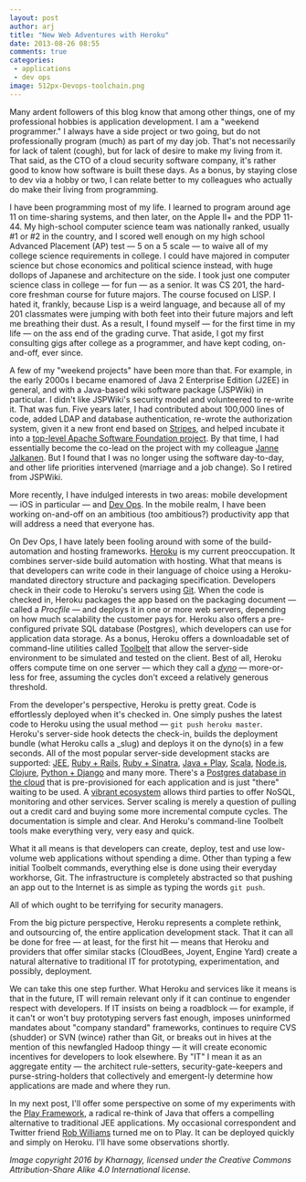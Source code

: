 ```yaml
---
layout: post
author: arj
title: "New Web Adventures with Heroku"
date: 2013-08-26 08:55
comments: true
categories:
 - applications 
 - dev ops
image: 512px-Devops-toolchain.png
---
```

Many ardent followers of this blog know that among other things, one of my professional hobbies is application development. I am a "weekend programmer." I always have a side project or two going, but do not professionally program (much) as part of my day job. That's not necessarily for lack of talent (cough), but for lack of desire to make my living from it. That said, as the CTO of a cloud security software company, it's rather good to know how software is built these days. As a bonus, by staying close to dev via a hobby or two, I can relate better to my colleagues who actually do make their living from programming. 

I have been programming most of my life. I learned to program around age 11 on time-sharing systems, and then later, on the Apple II+ and the PDP 11-44. My high-school computer science team was nationally ranked, usually #1 or #2 in the country, and I scored well enough on my high school Advanced Placement (AP) test — 5 on a 5 scale — to waive all of my college science requirements in college. I could have majored in computer science but chose economics and political science instead, with huge dollops of Japanese and architecture on the side. I took just one computer science class in college — for fun — as a senior. It was CS 201, the hard-core freshman course for future majors. The course focused on LISP. I hated it, frankly, because Lisp is a weird language, and because all of my 201 classmates were jumping with both feet into their future majors and left me breathing their dust. As a result, I found myself — for the first time in my life — on the ass end of the grading curve. That aside, I got my first consulting gigs after college as a programmer, and have kept coding, on-and-off, ever since.

A few of my "weekend projects" have been more than that. For example, in the early 2000s I became enamored of Java 2 Enterprise Edition (J2EE) in general, and with a Java-based wiki software package (JSPWiki) in particular. I didn't like JSPWiki's security model and volunteered to re-write it. That was fun. Five years later, I had contributed about 100,000 lines of code, added LDAP and database authentication, re-wrote the authorization system, given it a new front end based on [Stripes](http://www.stripesframework.org/display/stripes/Home), and helped incubate it into a [top-level Apache Software Foundation project](http://jspwiki.apache.org). By that time, I had essentially become the co-lead on the project with my colleague [Janne Jalkanen](http://www.ecyrd.com/ButtUgly/). But I found that I was no longer using the software day-to-day, and other life priorities intervened (marriage and a job change). So I retired from JSPWiki.

More recently, I have indulged interests in two areas: mobile development — iOS in particular — and [Dev Ops](http://www.markerbench.com/blog/2013/01/17/phoenix/). In the mobile realm, I have been working on-and-off on an ambitious (too ambitious?) productivity app that will address a need that everyone has. 

On Dev Ops, I have lately been fooling around with some of the build-automation and hosting frameworks. [Heroku](http:///www.heroku.com) is my current preoccupation. It combines server-side build automation with hosting. What that means is that developers can write code in their language of choice using a Heroku-mandated directory structure and packaging specification. Developers check in their code to Heroku's servers using [Git](http://git-scm.com). When the code is checked in, Heroku packages the app based on the packaging document — called a _Procfile_ — and deploys it in one or more web servers, depending on how much scalability the customer pays for. Heroku also offers a pre-configured private SQL database (Postgres), which developers can use for application data storage. As a bonus, Heroku offers a downloadable set of command-line utilities called [Toolbelt](https://toolbelt.heroku.com) that allow the server-side environment to be simulated and tested on the client. Best of all, Heroku offers compute time on one server — which they call a [_dyno_](https://devcenter.heroku.com/articles/dynos) — more-or-less for free, assuming the cycles don't exceed a relatively generous threshold.

From the developer's perspective, Heroku is pretty great. Code is effortlessly deployed when it's checked in. One simply pushes the latest code to Heroku using the usual method — `git push heroku master`. Heroku's server-side hook detects the check-in, builds the deployment bundle (what Heroku calls a _slug) and deploys it on the dyno(s) in a few seconds. All of the most popular server-side development stacks are supported: [JEE](https://devcenter.heroku.com/articles/intro-for-java-developers), [Ruby + Rails](https://devcenter.heroku.com/articles/ruby-support), [Ruby + Sinatra](https://devcenter.heroku.com/articles/rack), [Java + Play](https://devcenter.heroku.com/articles/play-support), [Scala](https://devcenter.heroku.com/articles/scala-support), [Node.js](https://devcenter.heroku.com/articles/nodejs-support), [Clojure](https://devcenter.heroku.com/articles/clojure-support), [Python + Django](https://devcenter.heroku.com/articles/python-support) and many more. There's a [Postgres database in the cloud](https://devcenter.heroku.com/categories/heroku-postgres) that is pre-provisioned for each application and is just "there" waiting to be used. A [vibrant ecosystem](https://addons.heroku.com) allows third parties to offer NoSQL, monitoring and other services. Server scaling is merely a question of pulling out a credit card and buying some more incremental compute cycles. The documentation is simple and clear. And Heroku's command-line Toolbelt tools make everything very, very easy and quick.

What it all means is that developers can create, deploy, test and use low-volume web applications without spending a dime. Other than typing a few initial Toolbelt commands, everything else is done using their everyday workhorse, Git. The infrastructure is completely abstracted so that pushing an app out to the Internet is as simple as typing the words `git push`.

All of which ought to be terrifying for security managers.

From the big picture perspective, Heroku represents a complete rethink, and outsourcing of, the entire application development stack. That it can all be done for free — at least, for the first hit — means that Heroku and providers that offer similar stacks (CloudBees, Joyent, Engine Yard) create a natural alternative to traditional IT for prototyping, experimentation, and possibly, deployment. 

We can take this one step further. What Heroku and services like it means is that in the future, IT will remain relevant only if it can continue to engender respect with developers. If IT insists on being a roadblock — for example, if it can't or won't buy prototyping servers fast enough, imposes uninformed mandates about "company standard" frameworks, continues to require CVS (shudder) or SVN (wince) rather than Git, or breaks out in hives at the mention of this newfangled Hadoop thingy — it will create economic incentives for developers to look elsewhere. By "IT" I mean it as an aggregate entity — the architect rule-setters, security-gate-keepers and purse-string-holders that collectively and emergent-ly determine how applications are made and where they run.

In my next post, I'll offer some perspective on some of my experiments with the [Play Framework](http://www.playframework.com), a radical re-think of Java that offers a compelling alternative to traditional JEE applications. My occasional correspondent and Twitter friend [Rob Williams](http://www.jroller.com/robwilliams/category/Java) turned me on to Play. It can be deployed quickly and simply on Heroku. I'll have some observations shortly.

_Image copyright 2016 by Kharnagy, licensed under the Creative Commons Attribution-Share Alike 4.0 International license._
